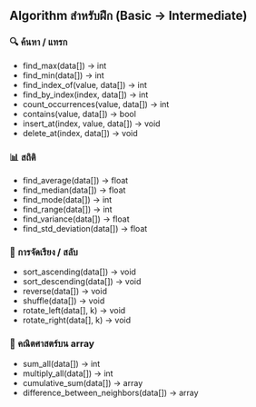 ## Algorithm สำหรับฝึก (Basic → Intermediate)
### 🔍 ค้นหา / แทรก
- find_max(data[]) → int
- find_min(data[]) → int
- find_index_of(value, data[]) → int
- find_by_index(index, data[]) → int
- count_occurrences(value, data[]) → int
- contains(value, data[]) → bool
- insert_at(index, value, data[]) → void
- delete_at(index, data[]) → void

### 📊 สถิติ
- find_average(data[]) → float
- find_median(data[]) → float
- find_mode(data[]) → int
- find_range(data[]) → int
- find_variance(data[]) → float
- find_std_deviation(data[]) → float

### 🔁 การจัดเรียง / สลับ
- sort_ascending(data[]) → void
- sort_descending(data[]) → void
- reverse(data[]) → void
- shuffle(data[]) → void
- rotate_left(data[], k) → void
- rotate_right(data[], k) → void

### 🧮 คณิตศาสตร์บน array
- sum_all(data[]) → int
- multiply_all(data[]) → int
- cumulative_sum(data[]) → array
- difference_between_neighbors(data[]) → array